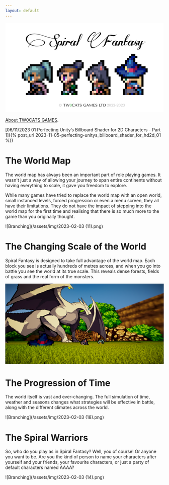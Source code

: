 ```yaml
---
layout: default
---
```


![Branching](/assets/img/SFIV_light_alpha_0.png)

[About TW0CATS GAMES](./about.html).

[06/11/2023 01 Perfecting Unity’s Billboard Shader for 2D Characters - Part 1]({% post_url 2023-11-05-perfecting-unitys_billboard_shader_for_hd2d_01 %})

# The World Map

The world map has always been an important part of role playing games. It wasn't just a way of allowing your journey to span entire continents without having everything to scale, it gave you freedom to explore.

While many games have tried to replace the world map with an open world, small instanced levels, forced progression or even a menu screen, they all have their limitations. They do not have the impact of stepping into the world map for the first time and realising that there is so much more to the game than you originally thought.

![Branching](/assets/img/2023-02-03 (11).png)

# The Changing Scale of the World

Spiral Fantasy is designed to take full advantage of the world map. Each block you see is actually hundreds of metres across, and when you go into battle you see the world at its true scale. This reveals dense forests, fields of grass and the real form of the monsters.

![Branching](/assets/img/Battle0.png)

# The Progression of Time

The world itself is vast and ever-changing. The full simulation of time, weather and seasons changes what strategies will be effective in battle, along with the different climates across the world.

![Branching](/assets/img/2023-02-03 (18).png)

# The Spiral Warriors

So, who do you play as in Spiral Fantasy? Well, you of course! Or anyone you want to be. Are you the kind of person to name your characters after yourself and your friends, your favourite characters, or just a party of default characters named AAAA?

![Branching](/assets/img/2023-02-03 (14).png)